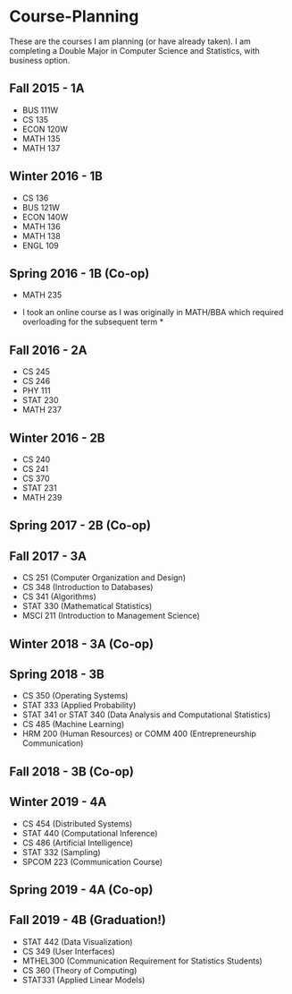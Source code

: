 # Course-Planning

These are the courses I am planning (or have already taken).
I am completing a Double Major in Computer Science and Statistics, with business option.

## Fall 2015 - 1A
- BUS 111W
- CS 135
- ECON 120W
- MATH 135
- MATH 137

## Winter 2016 - 1B
- CS 136
- BUS 121W
- ECON 140W
- MATH 136
- MATH 138
- ENGL 109

## Spring 2016 - 1B (Co-op)
- MATH 235

* I took an online course as I was originally in MATH/BBA which required overloading for the subsequent term *

## Fall 2016 - 2A
- CS 245
- CS 246
- PHY 111
- STAT 230
- MATH 237

## Winter 2016 - 2B
- CS 240
- CS 241
- CS 370
- STAT 231
- MATH 239

## Spring 2017 - 2B (Co-op)

## Fall 2017 - 3A
- CS 251 (Computer Organization and Design)
- CS 348 (Introduction to Databases)
- CS 341 (Algorithms)
- STAT 330 (Mathematical Statistics)
- MSCI 211 (Introduction to Management Science)

## Winter 2018 - 3A (Co-op)

## Spring 2018 - 3B
- CS 350 (Operating Systems)
- STAT 333 (Applied Probability)
- STAT 341 or STAT 340 (Data Analysis and Computational Statistics)
- CS 485 (Machine Learning)
- HRM 200 (Human Resources) or COMM 400 (Entrepreneurship Communication)

## Fall 2018 - 3B (Co-op)

## Winter 2019 - 4A
- CS 454 (Distributed Systems)
- STAT 440 (Computational Inference)
- CS 486 (Artificial Intelligence)
- STAT 332 (Sampling)
- SPCOM 223 (Communication Course)

## Spring 2019 - 4A (Co-op)

## Fall 2019 - 4B (Graduation!)
- STAT 442 (Data Visualization)
- CS 349 (User Interfaces)
- MTHEL300 (Communication Requirement for Statistics Students)
- CS 360 (Theory of Computing)
- STAT331 (Applied Linear Models)
